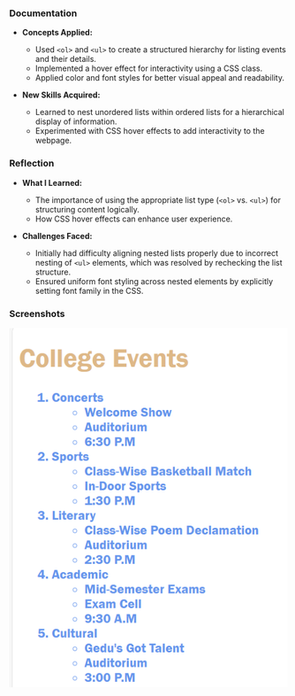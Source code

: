 ### Documentation 
- **Concepts Applied:**  
  - Used `<ol>` and `<ul>` to create a structured hierarchy for listing events and their details.  
  - Implemented a hover effect for interactivity using a CSS class.  
  - Applied color and font styles for better visual appeal and readability.

- **New Skills Acquired:**  
  - Learned to nest unordered lists within ordered lists for a hierarchical display of information.  
  - Experimented with CSS hover effects to add interactivity to the webpage.  

### Reflection 
- **What I Learned:**  
  - The importance of using the appropriate list type (`<ol>` vs. `<ul>`) for structuring content logically.  
  - How CSS hover effects can enhance user experience.  

- **Challenges Faced:**  
  - Initially had difficulty aligning nested lists properly due to incorrect nesting of `<ul>` elements, which was resolved by rechecking the list structure.  
  - Ensured uniform font styling across nested elements by explicitly setting font family in the CSS.

### Screenshots
![Table Screenshot](CollegeEvents.png)
